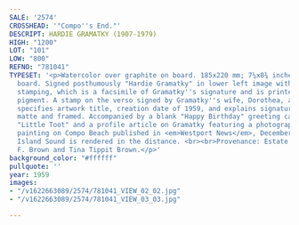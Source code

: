```yaml
---
SALE: '2574'
CROSSHEAD: '"Compo''s End."'
DESCRIPT: HARDIE GRAMATKY (1907-1979)
HIGH: "1200"
LOT: "101"
LOW: "800"
REFNO: "781041"
TYPESET: '<p>Watercolor over graphite on board. 185x220 mm; 7¼x8¾ inches, on 8¼x9¼-inch
  board. Signed posthumously "Hardie Gramatky" in lower left image with a signature
  stamping, which is a facsimile of Gramatky''s signature and is printed in watercolor
  pigment. A stamp on the verso signed by Gramatky''s wife, Dorothea, and dated "9/12/90"
  specifies artwork title, creation date of 1959, and explains signature. Taped to
  matte and framed. Accompanied by a blank "Happy Birthday" greeting card featuring
  "Little Toot" and a profile article on Gramatky featuring a photograph of the artist
  painting on Compo Beach published in <em>Westport News</em>, December 6, 2006. <br><br>Long
  Island Sound is rendered in the distance. <br><br>Provenance: Estate of William
  F. Brown and Tina Tippit Brown.</p>'
background_color: "#ffffff"
pullquote: ''
year: 1959
images:
- "/v1622663089/2574/781041_VIEW_02_02.jpg"
- "/v1622663089/2574/781041_VIEW_03_03.jpg"

---
```


